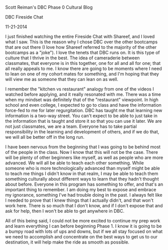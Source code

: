 Scott Reiman's DBC Phase 0 Cultural Blog

DBC Fireside Chat

11-21-2014

I just finished watching the entire Fireside Chat with Shareef, and I loved what I saw.  This is the reason why I chose DBC over the other bootcamps that are out there (I love how Shareef referred to the majority of the other bootcamps as a "joke"). I love the tenets that DBC runs on.  It is this type of culture that I thrive in the best.  The idea of cameraderie between classmates, that everyone is in this together, one for all and all for one; that all really appeals to me.  I know there are going to be moments where I need to lean on one of my cohort mates for something, and I'm hoping that they will view me as someone that they can lean on as well.  

I remember the "kitchen vs restaurant" analogy from one of the videos I watched before applying, and it really resonated with me.  There was a time when my mindset was definitely that of the "restaurant" viewpoint.  In high school and even college, I expected to go to class and have the information force-fed to me for later regurgitation.  DBC has taught me that learning new information is a two-way street.  You can't expect to be able to just take in the information that is taught and store it so that you can use it later. We are not just classmates, we are a team.  Everyone has to take partial responsibility in the learning and development of others, and if we do that, we will all be better off in the long run. 

I have been nervous from the beginning that I was going to be behind most of the people in the class.  Now I know that this will not be the case.  There will be plenty of other beginners like myself, as well as people who are more advanced.  We will all be able to teach each other something.  While someone who is more technologically advanced than myself might be able to teach me things I didn't know in that realm, I may be able to teach them something culturally about different ways to learn that they hadn't thought about before.  Everyone in this program has something to offer, and that's an important thing to remember.  I am doing my best to expose and embrace my ignorance, something I've had trouble doing in the past.  I always felt like I needed to prove that I knew things that I actually didn't, and that won't work here.  There is so much that I don't know, and if I don't expose that and ask for help, then I won't be able to get anywhere in DBC. 

All of this being said, I could not be more excited to continue my prep work and learn everything I can before beginning Phase 1.  I know it is going to be a bumpy road with lots of ups and downs, but if we all stay focused on what we need to accomplish and concentrate on the best ways to get us to our destination, it will help make the ride as smooth as possible.   